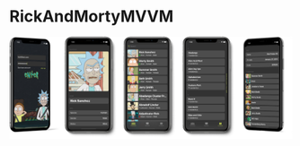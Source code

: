 # RickAndMortyMVVM


<img src="https://raw.githubusercontent.com/NikitaLomovtsev/RickAndMortyMVVM/main/rickapppromo.png?raw=true" />
